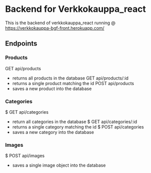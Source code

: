 # Backend for Verkkokauppa_react

This is the backend of verkkokauppa_react running @ https://verkkokauppa-bgf-front.herokuapp.com/

## Endpoints

### Products
GET api/products
- returns all products in the database
GET api/products/:id
- returns a single product matching the id
POST api/products
- saves a new product into the database 

### Categories
$ GET api/categories 
- return all categories in the database
$ GET api/categories/:id
- returns a single category matching the id
$ POST api/categories 
- saves a new category into the database

### Images
$ POST api/images
- saves a single image object into the database
